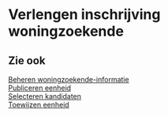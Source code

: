 # Verlengen inschrijving woningzoekende

## Zie ook

[Beheren woningzoekende-informatie](../beheren-woningzoekende-informatie/)  
[Publiceren eenheid](../publiceren-eenheid)  
[Selecteren kandidaten](../selecteren-kandidaten)  
[Toewijzen eenheid](../toewijzen-eenheid)
